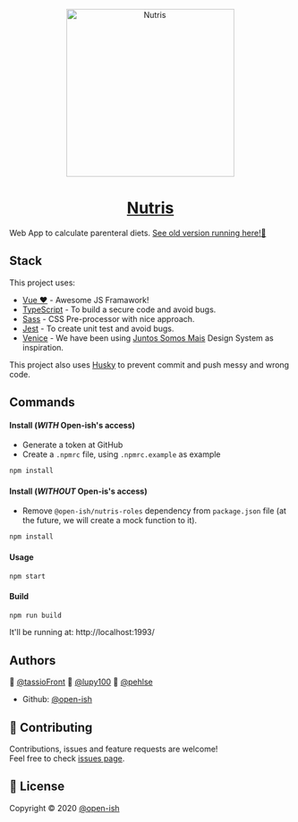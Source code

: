 <a href="https://nutris.firebaseapp.com/">
<p align="center">
  <img  src="https://img.icons8.com/cotton/2x/watermelon.png" alt="Nutris" width="300" />
</p>
<h1 align="center">Nutris</h1></a>

Web App to calculate parenteral diets. [See old version running here!👀](https://nutris.web.app/)

## Stack

This project uses:

- [Vue ❤️](https://vuejs.org/) - Awesome JS Framawork!
- [TypeScript](https://www.typescriptlang.org/) - To build a secure code and avoid bugs.
- [Sass](https://sass-lang.com/) - CSS Pre-processor with nice approach.
- [Jest](https://jestjs.io/docs/en/getting-started) - To create unit test and avoid bugs.
- [Venice](https://github.com/juntossomosmais/venice) - We have been using [Juntos Somos Mais](https://github.com/juntossomosmais) Design System as inspiration.

This project also uses [Husky](https://github.com/typicode/husky) to prevent commit and push messy and wrong code.

## Commands

#### Install (*WITH* Open-ish's access)

- Generate a token at GitHub
- Create a `.npmrc` file, using `.npmrc.example` as example

```sh
npm install
```

#### Install (*WITHOUT* Open-is's access)

- Remove `@open-ish/nutris-roles` dependency from `package.json` file (at the future, we will create a mock function to it).

```sh
npm install
```

#### Usage

```sh
npm start
```

#### Build

```sh
npm run build
```

It'll be running at: http://localhost:1993/

## Authors

👤 [@tassioFront](https://github.com/tassioFront)
👤 [@lupy100](https://github.com/lupy100)
👤 [@pehlse](https://github.com/pehlse)

- Github: [@open-ish](https://github.com/open-ish)

## 🤝 Contributing

Contributions, issues and feature requests are welcome!<br />Feel free to check [issues page](https://github.com/open-ish/nutris/issues).

## 📝 License

Copyright © 2020 [@open-ish](https://github.com/open-ish)
